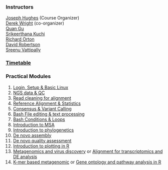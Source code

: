 
### Instructors

[Joseph Hughes](https://www.gla.ac.uk/schools/infectionimmunity/staff/josephhughes/) (Course Organizer) \
[Derek Wright](https://www.gla.ac.uk/schools/infectionimmunity/staff/derekwright/) (co-organizer) \
[Quan Gu](https://www.gla.ac.uk/schools/infectionimmunity/staff/quangu/) \
[Srikeerthana Kuchi](https://www.gla.ac.uk/schools/infectionimmunity/staff/srikeerthanakuchi/) \
[Richard Orton](https://www.gla.ac.uk/schools/infectionimmunity/staff/richardorton/) \
[David Robertson](https://www.gla.ac.uk/schools/infectionimmunity/staff/davidrobertson/) \
[Sreenu Vattipally](https://www.gla.ac.uk/schools/infectionimmunity/staff/sreenuvattipally/)


### [Timetable](/images/TimetableProposal.pdf)

### Practical Modules
1. [Login, Setup & Basic Linux](docs/Basic_Linux.md)
2. [NGS data & QC](docs/NGS_data.md)
3. [Read cleaning for alignment](docs/Read_cleaning.md)
4. [Reference Alignment & Statistics](docs/ReferenceAlignment.md)
5. [Consensus & Variant Calling](docs/VariantCalling.md)
6. [Bash File editing & text processing](docs/textFormatting.md)
7. [Bash Conditions & Loops](docs/conditions_loops.md)
8. [Introduction to MSA](docs/MSA.md)
9. [Introduction to phylogenetics](docs/Phylogenetics.md)
10. [De novo assembly](docs/DeNovoPracticals.md)
11. [De novo quality assessment](docs/QualityAssessment.md)
12. [Introduction to plotting in R](docs/plottingR.md)
14. [Metagenomics and virus discovery](docs/Metagenomics.md) or [Alignment for transcriptomics and DE analysis](docs/Transcriptomics.md)
15. [K-mer based metagenomic](docs/KmerMetagenomics.md) or [Gene ontology and pathway analysis in R](docs/GeneOntologyPathway.md)
